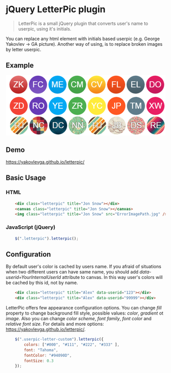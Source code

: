 # jQuery LetterPic plugin
> LetterPic is a small jQuery plugin that converts user's name to userpic, using it's initials.

You can replace any html element with initials based userpic (e.g. George Yakovlev -> GA picture).
Another way of using, is to replace broken images by letter userpic.

## Example

![](resources/letterpic.png)

## Demo
https://yakovlevga.github.io/letterpic/

## Basic Usage

### HTML

```html
    <div class="letterpic" title="Jon Snow"></div>
    <canvas class="letterpic" title="Jon Snow"></canvas>
    <img class="letterpic" title="Jon Snow" src="ErrorImagePath.jpg" />
```

### JavaScript (jQuery)

```js
    $(".letterpic").letterpic();
```

## Configuration

By default user's color is cached by users name.
If you afraid of situations when two different users can have same name,
you should add *data-userid=YourInternalUserId* attribute to canvas. 
In this way user's colors will be cached by this id, not by name.

```html
    <div class="letterpic" title="Alex" data-userid="123"></div>
    <div class="letterpic" title="Alex" data-userid="99999"></div>
```

LetterPic offers few appearance configuration options. 
You can change *fill* property to change background fill style, possible values: *color*, *gradient* ot *image*.
Also you can change *color scheme*, *font family*, *font color* and *relative font size*.
For details and more options: https://yakovlevga.github.io/letterpic/.

```js
    $(".userpic-letter-custom").letterpic({
        colors: ["#000", "#111", "#222", "#333" ],
        font: "Tahoma",
        fontColor: "#94090D",
        fontSize: 0.3
    });
```
